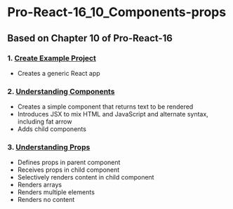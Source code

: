 # Pro-React-16_10_Components-props

## Based on Chapter 10 of Pro-React-16

### 1. [Create Example Project](https://github.com/davidtrussler/Pro-React-16_10_Components-props/tree/Create-example-project)

- Creates a generic React app

### 2. [Understanding Components](https://github.com/davidtrussler/Pro-React-16_10_Components-props/tree/Understanding-components)

- Creates a simple component that returns text to be rendered
- Introduces JSX to mix HTML and JavaScript and alternate syntax, including fat arrow
- Adds child components

### 3. [Understanding Props](https://github.com/davidtrussler/Pro-React-16_10_Components-props)

- Defines props in parent component
- Receives props in child component
- Selectively renders content in child component
- Renders arrays
- Renders multiple elements
- Renders no content
